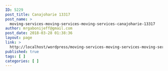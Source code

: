 ```yaml
---
ID: 5229
post_title: Canajoharie 13317
post_name: >
  moving-services-moving-services-moving-services-canajoharie-13317
author: mrgabonijeff@gmail.com
post_date: 2018-03-28 01:38:36
layout: page
link: >
  http://localhost/wordpress/moving-services-moving-services-moving-services-canajoharie-13317/
published: true
tags: [ ]
categories: [ ]
---
```

